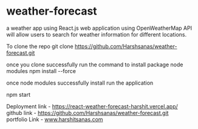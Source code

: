 # weather-forecast
a weather app using React.js web application using OpenWeatherMap API will allow users to search for weather information for different locations.

To clone the repo
git clone https://github.com/Harshsanas/weather-forecast.git

once you clone successfully 
run the command to install package node modules
npm install --force

once node modules successfully install
run the application

npm start

Deployment link - https://react-weather-forecast-harshit.vercel.app/ <br/>
github link - https://github.com/Harshsanas/weather-forecast.git <br/>
portfolio Link - www.harshitsanas.com
